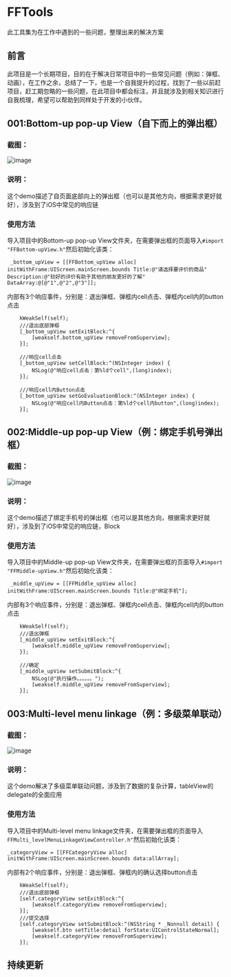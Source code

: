 # FFTools
此工具集为在工作中遇到的一些问题，整理出来的解决方案

## 前言
此项目是一个长期项目，目的在于解决日常项目中的一些常见问题（例如：弹框、动画），在工作之余，总结了一下，也是一个自我提升的过程，找到了一些以前赶项目，赶工期忽略的一些问题，在此项目中都会标注，并且就涉及到相关知识进行自我梳理，希望可以帮助到同样处于开发的小伙伴。

## 001:Bottom-up pop-up View（自下而上的弹出框）

### 截图：
![image](https://github.com/DidiFly/FFTools/blob/master/FFTools/Bottom-up%20pop-up%20View.gif)

### 说明：
这个demo描述了自页面底部向上的弹出框（也可以是其他方向，根据需求更好就好），涉及到了iOS中常见的响应链

### 使用方法
导入项目中的Bottom-up pop-up View文件夹，在需要弹出框的页面导入```#import "FFBottom-upView.h"```然后初始化该类：
```
 _bottom_upView = [[FFBottom_upView alloc] initWithFrame:UIScreen.mainScreen.bounds Title:@"请选择要评价的商品" Description:@"较好的评价有助于其他的朋友更好的了解" DataArray:@[@"1",@"2",@"3"]];
```
内部有3个响应事件，分别是：退出弹框、弹框内cell点击、弹框内cell内的button点击
```
    kWeakSelf(self);
    ///退出底部弹框
    [_bottom_upView setExitBlock:^{
        [weakself.bottom_upView removeFromSuperview];
    }];
    
    ///响应cell点击
    [_bottom_upView setCellBlock:^(NSInteger index) {
        NSLog(@"响应cell点击：第%ld个cell",(long)index);
    }];
    
    ///响应cell内Button点击
    [_bottom_upView setGoEvaluationBlock:^(NSInteger index) {
        NSLog(@"响应cell内Button点击：第%ld个cell内button",(long)index);
    }];
```

## 002:Middle-up pop-up View（例：绑定手机号弹出框）

### 截图：
![image](https://github.com/DidiFly/FFTools/blob/master/FFTools/Middle-up%20pop-up%20View.gif)

### 说明：
这个demo描述了绑定手机号的弹出框（也可以是其他方向，根据需求更好就好），涉及到了iOS中常见的响应链，Block

### 使用方法
导入项目中的Middle-up pop-up View文件夹，在需要弹出框的页面导入```#import "FFMiddle-upView.h"```然后初始化该类：
```
 _middle_upView = [[FFMiddle_upView alloc] initWithFrame:UIScreen.mainScreen.bounds Title:@"绑定手机"];
```
内部有3个响应事件，分别是：退出弹框、弹框内cell点击、弹框内cell内的button点击
```
    kWeakSelf(self);
    ///退出弹框
    [_middle_upView setExitBlock:^{
        [weakself.middle_upView removeFromSuperview];
    }];
    
    ///确定
    [_middle_upView setSubmitBlock:^{
        NSLog(@"执行操作。。。。。。");
        [weakself.middle_upView removeFromSuperview];
    }];
```

## 003:Multi-level menu linkage（例：多级菜单联动）

### 截图：
![image](https://github.com/DidiFly/FFTools/blob/master/FFTools/%20multilevel-linkage-menu.gif)

### 说明：
这个demo解决了多级菜单联动问题，涉及到了数据的复杂计算，tableView的delegate的全面应用

### 使用方法
导入项目中的Multi-level menu linkage文件夹，在需要弹出框的页面导入```FFMulti_levelMenuLinkageViewController.h"```然后初始化该类：
```
_categoryView = [[FFCategoryView alloc] initWithFrame:UIScreen.mainScreen.bounds data:allArray];
```
内部有2个响应事件，分别是：退出弹框、弹框内的确认选择button点击
```
    kWeakSelf(self);
    ///退出底部弹框
    [self.categoryView setExitBlock:^{
        [weakself.categoryView removeFromSuperview];
    }];
    ///提交选择
    [self.categoryView setSubmitBlock:^(NSString * _Nonnull detail) {
        [weakself.btn setTitle:detail forState:UIControlStateNormal];
        [weakself.categoryView removeFromSuperview];
    }];
 ```

## 持续更新


